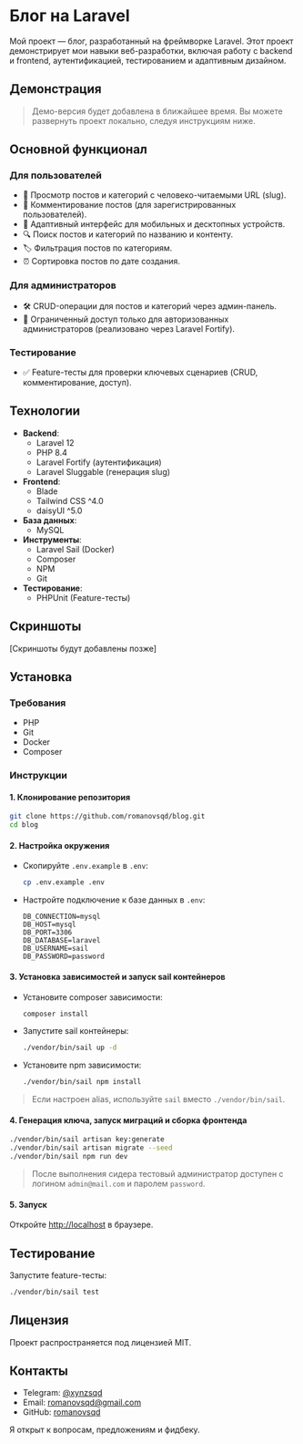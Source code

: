 # Блог на Laravel

Мой проект — блог, разработанный на фреймворке Laravel. Этот проект демонстрирует мои навыки веб-разработки, включая работу с backend и frontend, аутентификацией, тестированием и адаптивным дизайном.

## Демонстрация
> Демо-версия будет добавлена в ближайшее время. Вы можете развернуть проект локально, следуя инструкциям ниже.

## Основной функционал
### Для пользователей
- 📖 Просмотр постов и категорий с человеко-читаемыми URL (slug).
- 💬 Комментирование постов (для зарегистрированных пользователей).
- 📱 Адаптивный интерфейс для мобильных и десктопных устройств.
- 🔍 Поиск постов и категорий по названию и контенту.
- 🏷️ Фильтрация постов по категориям.
- ⏰ Сортировка постов по дате создания.

### Для администраторов
- 🛠️ CRUD-операции для постов и категорий через админ-панель.
- 🔐 Ограниченный доступ только для авторизованных администраторов (реализовано через Laravel Fortify).

### Тестирование
- ✅ Feature-тесты для проверки ключевых сценариев (CRUD, комментирование, доступ).

## Технологии
- **Backend**:
  - Laravel 12
  - PHP 8.4
  - Laravel Fortify (аутентификация)
  - Laravel Sluggable (генерация slug)
- **Frontend**:
  - Blade
  - Tailwind CSS ^4.0
  - daisyUI ^5.0
- **База данных**:
  - MySQL
- **Инструменты**:
  - Laravel Sail (Docker)
  - Composer
  - NPM
  - Git
- **Тестирование**:
  - PHPUnit (Feature-тесты)

## Скриншоты
[Скриншоты будут добавлены позже]

## Установка
### Требования
- PHP
- Git
- Docker
- Composer

### Инструкции
#### 1. Клонирование репозитория
```bash
git clone https://github.com/romanovsqd/blog.git
cd blog
```

#### 2. Настройка окружения
- Скопируйте `.env.example` в `.env`:
  ```bash
  cp .env.example .env
  ```
- Настройте подключение к базе данных в `.env`:
  ```env
  DB_CONNECTION=mysql
  DB_HOST=mysql
  DB_PORT=3306
  DB_DATABASE=laravel
  DB_USERNAME=sail
  DB_PASSWORD=password
  ```


#### 3. Установка зависимостей и запуск sail контейнеров
- Установите composer зависимости:
  ```bash
  composer install
  ```
- Запустите sail контейнеры:
  ```bash
  ./vendor/bin/sail up -d
  ```
- Установите npm зависимости:
  ```bash
  ./vendor/bin/sail npm install
  ```
> Если настроен alias, используйте `sail` вместо `./vendor/bin/sail`.

#### 4. Генерация ключа, запуск миграций и сборка фронтенда
```bash
./vendor/bin/sail artisan key:generate
./vendor/bin/sail artisan migrate --seed
./vendor/bin/sail npm run dev
```
> После выполнения сидера тестовый администратор доступен с логином `admin@mail.com` и паролем `password`.

#### 5. Запуск
Откройте [http://localhost](http://localhost) в браузере.

## Тестирование
Запустите feature-тесты:
```bash
./vendor/bin/sail test
```

## Лицензия
Проект распространяется под лицензией MIT.

## Контакты
- Telegram: [@xynzsqd](https://t.me/xynzsqd)
- Email: [romanovsqd@gmail.com](mailto:romanovsqd@gmail.com)
- GitHub: [romanovsqd](https://github.com/romanovsqd)

Я открыт к вопросам, предложениям и фидбеку.
